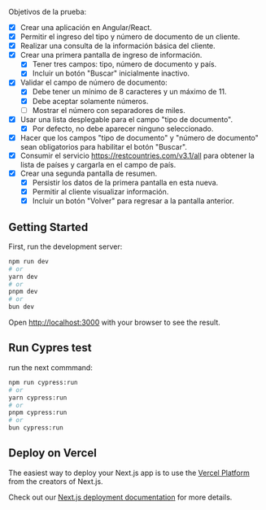 Objetivos de la prueba:

- [x] Crear una aplicación en Angular/React.
- [x] Permitir el ingreso del tipo y número de documento de un cliente.
- [x] Realizar una consulta de la información básica del cliente.
- [x] Crear una primera pantalla de ingreso de información.
  - [x] Tener tres campos: tipo, número de documento y país.
  - [x] Incluir un botón "Buscar" inicialmente inactivo.
- [x] Validar el campo de número de documento:
  - [x] Debe tener un mínimo de 8 caracteres y un máximo de 11.
  - [x] Debe aceptar solamente números.
  - [ ] Mostrar el número con separadores de miles.
- [x] Usar una lista desplegable para el campo "tipo de documento".
  - [x] Por defecto, no debe aparecer ninguno seleccionado.
- [x] Hacer que los campos "tipo de documento" y "número de documento" sean obligatorios para habilitar el botón "Buscar".
- [x] Consumir el servicio https://restcountries.com/v3.1/all para obtener la lista de países y cargarla en el campo de país.
- [x] Crear una segunda pantalla de resumen.
  - [x] Persistir los datos de la primera pantalla en esta nueva.
  - [x] Permitir al cliente visualizar información.
  - [x] Incluir un botón "Volver" para regresar a la pantalla anterior.

## Getting Started

First, run the development server:

```bash
npm run dev
# or
yarn dev
# or
pnpm dev
# or
bun dev
```

Open [http://localhost:3000](http://localhost:3000) with your browser to see the result.

## Run Cypres test

run the next commmand:

```bash
npm run cypress:run
# or
yarn cypress:run
# or
pnpm cypress:run
# or
bun cypress:run
```

## Deploy on Vercel

The easiest way to deploy your Next.js app is to use the [Vercel Platform](https://vercel.com/new?utm_medium=default-template&filter=next.js&utm_source=create-next-app&utm_campaign=create-next-app-readme) from the creators of Next.js.

Check out our [Next.js deployment documentation](https://nextjs.org/docs/deployment) for more details.

